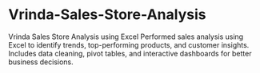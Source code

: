 # Vrinda-Sales-Store-Analysis
Vrinda Sales Store Analysis using Excel Performed sales analysis using Excel to identify trends, top-performing products, and customer insights. Includes data cleaning, pivot tables, and interactive dashboards for better business decisions.
